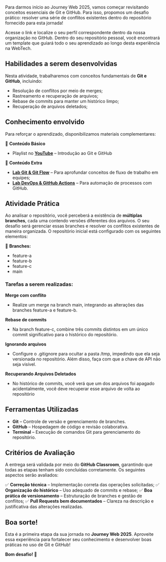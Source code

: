 

Para darmos início ao Journey Web 2025, vamos começar revisitando conceitos essenciais de Git e GitHub. Para isso, propomos um desafio prático: resolver uma série de conflitos existentes dentro do repositório fornecido para esta jornada!

Acesse o link  e localize o seu perfil correspondente dentro da nossa organização no GitHub. Dentro do seu repositório pessoal, você encontrará um template que guiará todo o seu aprendizado ao longo desta experiência na WebTech.

## **Habilidades a serem ﻿desenvolvidas**

Nesta atividade, trabalharemos com conceitos fundamentais de **Git e GitHub**, incluindo:

- Resolução de conflitos por meio de merges;
- Rastreamento e recuperação de arquivos;
- Rebase de commits para manter um histórico limpo;
- Recuperação de arquivos deletados;

## **Conhecimento envolvido**

Para reforçar o aprendizado, disponibilizamos materiais complementares:

📌 **Conteúdo Básico**

- Playlist no [**YouTube**](https://www.youtube.com/watch?v=8ZoGnTuaDoI&list=PL1gdHPtv45McbxgtmnprKKYNB6x3HmziH) – Introdução ao Git e GitHub

📌 **Conteúdo Extra**

- [**Lab Git & Git Flow**](https://github.com/webtech-network/lab-git-gitflow) – Para aprofundar conceitos de fluxo de trabalho em equipes;
- [**Lab DevOps & GitHub Actions**](https://github.com/webtech-network/lab-devops-github-actions) – Para automação de processos com GitHub.

## **Atividade Prática**

Ao analisar o repositório, você perceberá a existência de **múltiplas branches**, cada uma contendo versões diferentes dos arquivos. O seu desafio será gerenciar essas branches e resolver os conflitos existentes de maneira organizada. O repositório inicial está configurado com os seguintes elementos:

📌 **Branches:**

- feature-a
- feature-b
- feature-c
- main
### **Tarefas a serem realizadas:**

**Merge com conflito**

- Realize um merge na branch main, integrando as alterações das branches feature-a e feature-b.  

**Rebase de commits**

- Na branch feature-c, combine três commits distintos em um único commit significativo para o histórico do repositório.

**Ignorando arquivos**

- Configure o .gitignore para ocultar a pasta /tmp, impedindo que ela seja versionada no repositório. Além disso, faça com que a chave de API não seja visível.

**Recuperando Arquivos Deletados**

- No histórico de commits, você verá que um dos arquivos foi apagado acidentalmente, você deve recuperar esse arquivo de volta ao repositório

## **Ferramentas Utilizadas**

- **Git** – Controle de versão e gerenciamento de branches.
- **GitHub** – Hospedagem de código e revisão colaborativa.
- **Terminal** – Execução de comandos Git para gerenciamento do repositório.

## **Critérios de ﻿Avaliação**

A entrega será validada por meio do **GitHub Classroom**, garantindo que todas as etapas tenham sido concluídas corretamente. Os seguintes aspectos serão avaliados:

✅ **Correção técnica** – Implementação correta das operações solicitadas;
✅ **Organização do histórico** – Uso adequado de commits e rebase; 
✅ **Boa prática de versionamento** – Estruturação de branches e gestão de conflitos; 
✅ **Pull Requests bem documentados** – Clareza na descrição e justificativa das alterações realizadas.

## **Boa sorte!**

Esta é a primeira etapa da sua jornada no **Journey Web 2025**. Aproveite essa experiência para fortalecer seu conhecimento e desenvolver boas práticas no uso de Git e GitHub!

**Bom desafio! 🚀**
  
